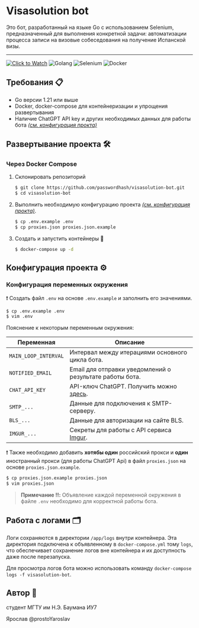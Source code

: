 # Visasolution bot

Это бот, разработанный на языке Go с использованием Selenium, предназначенный для выполнения конкретной задачи: автоматизации процесса записи на визовые собеседования на получение Испанской визы.

<hr/>

[![Click to Watch](https://img.shields.io/badge/CLICK%20TO%20WATCH%20DEMO-%2300b8d9?style=for-the-badge&logo=youtube&logoColor=white)](https://streamable.com/y8gs44)
![Golang](https://img.shields.io/badge/Go-00ADD8?style=for-the-badge&logo=go&logoColor=white)
![Selenium](https://img.shields.io/badge/Selenium-43B02A?style=for-the-badge&logo=selenium&logoColor=white)
![Docker](https://img.shields.io/badge/Docker-2496ED?style=for-the-badge&logo=docker&logoColor=white)

## Требования :clipboard:
- Go версии 1.21 или выше
- Docker, docker-compose для контейнеризации и упрощения развертывания
- Наличие ChatGPT API key и других необходимых данных для работы бота *[(см. конфигурация прокта)](#конфигурация-проекта)*

## Развертывание проекта :hammer_and_wrench:

###  Через Docker Compose 

1. Склонировать репозиторий

    ```bash
    $ git clone https://github.com/passwordhash/visasolution-bot.git
    $ cd visasolution-bot
    ```
   
2. Выполнить необходимую конфигурацию проекта *[(см. конфигурация прокта)](#конфигурация-проекта)*.

    ```bash
    $ cp .env.example .env
    $ cp proxies.json proxies.json.example
    ```

3. Создать и запустить контейнеры :rocket:

    ```bash
    $ docker-compose up -d
    ```
  
## Конфигурация проекта :gear:

### Конфигурация переменных окружения

:exclamation: Создать файл `.env` на основе `.env.example` и заполнить его значениями.

```bash
$ cp .env.example .env
$ vim .env
```

Пояснение к некоторым переменным окружения:

| Переменная           | Описание                                                                                             |
|----------------------|------------------------------------------------------------------------------------------------------|
| `MAIN_LOOP_INTERVAL` | Интервал между итерациями основного цикла бота.                                                      |
| `NOTIFIED_EMAIL`     | Email для отправки уведомлений о результате работы бота.                                             |
| `CHAT_API_KEY`       | API-ключ ChatGPT. Получить можно [здесь](https://platform.openai.com/).                              |
| `SMTP_...`           | Данные для подключения к SMTP-серверу.                                                               |
| `BLS_...`            | Данные для авторизации на сайте BLS.                                                                 |
| `IMGUR_...`          | Секреты для работы с API сервиса [Imgur](https://apidocs.imgur.com/).                                |

:exclamation: Также необходимо добавить **хотябы один** российский прокси и **один** иностранный прокси (для работы ChatGPT Api) в файл `proxies.json` на основе `proxies.json.example`.

```bash
$ cp proxies.json.example proxies.json
$ vim proxies.json
```

> **Примечание :bangbang::** Объявление каждой переменной окружения в файле `.env` необходимо для корректной работы бота.

## Работа с логами :card_index_dividers:

Логи сохраняются в директории `/app/logs` внутри контейнера. Эта директория подключена к объявленному в `docker-compose.yml` тому `logs`, что обеспечивает сохранение логов вне контейнера и их доступность даже после перезапуска.

Для просмотра логов бота можно использовать команду `docker-compose logs -f visasolution-bot`.

## Автор :bust_in_silhouette:

студент МГТУ им Н.Э. Баумана ИУ7

Ярослав @prostoYaroslav   

